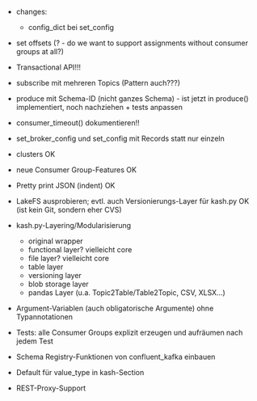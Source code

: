 * changes:
  * config_dict bei set_config
  
* set offsets (? - do we want to support assignments without consumer groups at all?)

* Transactional API!!!

* subscribe mit mehreren Topics (Pattern auch???)

* produce mit Schema-ID (nicht ganzes Schema) - ist jetzt in produce() implementiert, noch nachziehen + tests anpassen

* consumer_timeout() dokumentieren!!

* set_broker_config und set_config mit Records statt nur einzeln

* clusters OK
* neue Consumer Group-Features OK
* Pretty print JSON (indent) OK
* LakeFS ausprobieren; evtl. auch Versionierungs-Layer für kash.py OK (ist kein Git, sondern eher CVS)
* kash.py-Layering/Modularisierung
  - original wrapper
  - functional layer? vielleicht core
  - file layer? vielleicht core
  - table layer
  - versioning layer
  - blob storage layer
  - pandas Layer (u.a. Topic2Table/Table2Topic, CSV, XLSX...)
* Argument-Variablen (auch obligatorische Argumente) ohne Typannotationen
* Tests: alle Consumer Groups explizit erzeugen und aufräumen nach jedem Test
* Schema Registry-Funktionen von confluent_kafka einbauen
* Default für value_type in kash-Section
* REST-Proxy-Support
